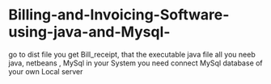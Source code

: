 # Billing-and-Invoicing-Software-using-java-and-Mysql-
go to dist file 
you get Bill_receipt, that the executable java file
all you neeb java, netbeans , MySql in your System
you need connect MySql database  of your own Local server
